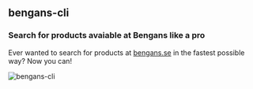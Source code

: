 ## bengans-cli

### Search for products avaiable at Bengans like a pro
Ever wanted to search for products at [bengans.se](https://bengans.se) in the fastest possible way? Now you can!

![bengans-cli](https://user-images.githubusercontent.com/45793849/131515943-d7e44a51-760f-43d2-8d42-49f3db9026ec.gif)
